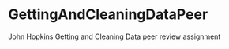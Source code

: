 GettingAndCleaningDataPeer
==========================

John Hopkins Getting and Cleaning Data peer review assignment
